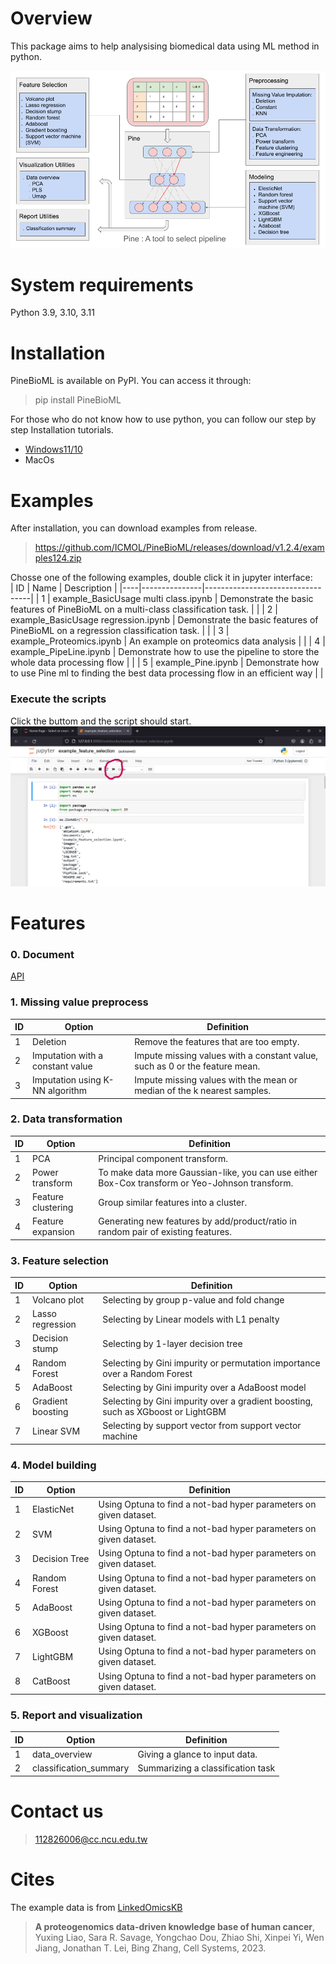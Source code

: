 # Overview
This package aims to help analysising biomedical data using ML method in python.    

![image](./documents/images/workflow/PineBioML_workflow_v3.png) 

# System requirements
Python 3.9, 3.10, 3.11

# Installation
PineBioML is available on PyPI. You can access it through:
> pip install PineBioML

For those who do not know how to use python, you can follow our step by step Installation tutorials.
 - [Windows11/10](./documents/Installization/win11/win11.md)
 - MacOs

# Examples
After installation, you can download examples from release.

> https://github.com/ICMOL/PineBioML/releases/download/v1.2.4/examples124.zip

Chosse one of the following examples, double click it in jupyter interface:    
| ID |     Name      |       Description                |
|----|---------------|----------------------------------|
|  1 | example_BasicUsage multi class.ipynb   | Demonstrate the basic features of PineBioML on a multi-class classification task.  |  |
|  2 | example_BasicUsage regression.ipynb   | Demonstrate the basic features of PineBioML on a regression classification task.  |  |
|  3 | example_Proteomics.ipynb         | An example on proteomics data analysis |  |
|  4 | example_PipeLine.ipynb           | Demonstrate how to use the pipeline to store the whole data processing flow |  |
|  5 | example_Pine.ipynb               | Demonstrate how to use Pine ml to finding the best data processing flow in an efficient way |  |

### Execute the scripts
Click the buttom and the script should start.
![image](./documents/images/tutorial/jupyter_runall.png)

# Features

### 0. Document

[API](https://htmlpreview.github.io/?https://github.com/ICMOL/PineBioML/blob/main/documents/API/index.html)

### 1. Missing value preprocess
|        ID         |        Option         |  Definition |
|---------------------|----------------|------------------------------|
|  1 | Deletion              | Remove the features that are too empty.     |
|  2 | Imputation with a constant value  | Impute missing values with a constant value, such as 0 or the feature mean. |
|  3 | Imputation using K-NN algorithm        | Impute missing values with the mean or median of the k nearest samples. |


### 2. Data transformation
|        ID         |        Option         |  Definition |
|---------------------|----------------|------------------------------|
|  1 | PCA              | Principal component transform.    |  |
|  2 | Power transform  | To make data more Gaussian-like, you can use either Box-Cox transform or Yeo-Johnson transform. |   |
|  3 | Feature clustering        | Group similar features into a cluster.  |  |
|  4 | Feature expansion        | Generating new features by add/product/ratio in random pair of existing features.  |  |


### 3. Feature selection
|        ID         |        Option         |  Definition |
|---------------------|----------------|------------------------------|
|  1 | Volcano plot     | Selecting by group p-value and fold change   |  |
|  2 | Lasso regression | Selecting by Linear models with L1 penalty |   |
|  3 | Decision stump   | Selecting by 1-layer decision tree  |  |
|  4 | Random Forest    | Selecting by Gini impurity or permutation importance over a Random Forest |  |
|  5 | AdaBoost         | Selecting by Gini impurity over a AdaBoost model  |  |
|  6 | Gradient boosting| Selecting by Gini impurity over a gradient boosting, such as XGboost or LightGBM  |  |
|  7 | Linear SVM              | Selecting by support vector from support vector machine |  |


### 4. Model building
|        ID         |        Option         |  Definition |
|---------------------|----------------|------------------------------|
|  1 | ElasticNet    | Using Optuna to find a not-bad hyper parameters on given dataset.   |  |
|  2 | SVM       | Using Optuna to find a not-bad hyper parameters on given dataset. |   |
|  3 | Decision Tree | Using Optuna to find a not-bad hyper parameters on given dataset.  |  |
|  4 | Random Forest | Using Optuna to find a not-bad hyper parameters on given dataset.  |  |
|  5 | AdaBoost | Using Optuna to find a not-bad hyper parameters on given dataset.  |  |
|  6 | XGBoost | Using Optuna to find a not-bad hyper parameters on given dataset.  |  |
|  7 | LightGBM | Using Optuna to find a not-bad hyper parameters on given dataset.  |  |
|  8 | CatBoost | Using Optuna to find a not-bad hyper parameters on given dataset.  |  |

### 5. Report and visualization
|        ID         |        Option         |  Definition |
|---------------------|----------------|------------------------------|
|  1 | data_overview  | Giving a glance to input data.   |  |
|  2 | classification_summary | Summarizing a classification task |  |


# Contact us
> 112826006@cc.ncu.edu.tw


# Cites
The example data is from [LinkedOmicsKB](https://kb.linkedomics.org/)
>  **A proteogenomics data-driven knowledge base of human cancer**, Yuxing Liao, Sara R. Savage, Yongchao Dou, Zhiao Shi, Xinpei Yi, Wen Jiang, Jonathan T. Lei, Bing Zhang, Cell Systems, 2023.
